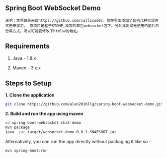 ## Spring Boot WebSocket  Demo

`说明：本项目是来自https://github.com/callicoder，我在里面添加了其他几种实现方式用来学习。
原项目是基于STOMP,我写的都在websocket包下。另外我测试是使用的前后的分离方式，所以可能要修改下html中的地址。`
## Requirements

1. Java - 1.8.x

2. Maven - 3.x.x

## Steps to Setup

**1. Clone the application**

```bash
git clone https://github.com/alan2016llg/spring-boot-websocket-demo.git
```

**2. Build and run the app using maven**

```bash
cd spring-boot-websocket-chat-demo
mvn package
java -jar target/websocket-demo-0.0.1-SNAPSHOT.jar
```

Alternatively, you can run the app directly without packaging it like so -

```bash
mvn spring-boot:run
```

